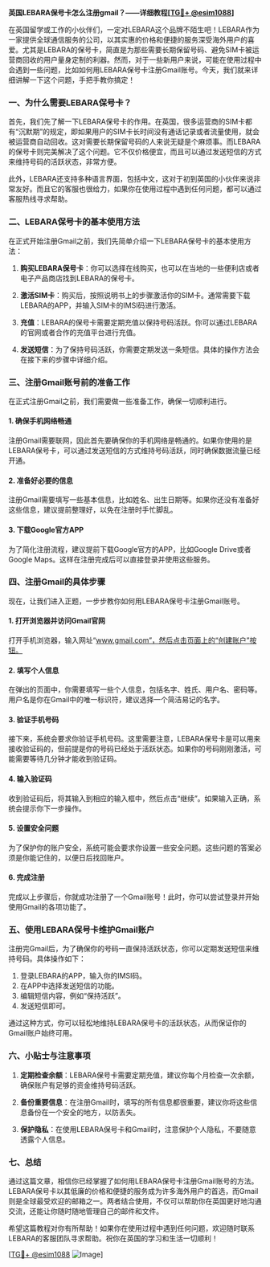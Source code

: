 **英国LEBARA保号卡怎么注册gmail？——详细教程[[TG💪+ @esim1088](https://t.me/s/esim1088)]**

在英国留学或工作的小伙伴们，一定对LEBARA这个品牌不陌生吧！LEBARA作为一家提供全球通信服务的公司，以其实惠的价格和便捷的服务深受海外用户的喜爱。尤其是LEBARA的保号卡，简直是为那些需要长期保留号码、避免SIM卡被运营商回收的用户量身定制的利器。然而，对于一些新用户来说，可能在使用过程中会遇到一些问题，比如如何用LEBARA保号卡注册Gmail账号。今天，我们就来详细讲解一下这个问题，手把手教你搞定！

### **一、为什么需要LEBARA保号卡？**

首先，我们先了解一下LEBARA保号卡的作用。在英国，很多运营商的SIM卡都有“沉默期”的规定，即如果用户的SIM卡长时间没有通话记录或者流量使用，就会被运营商自动回收。这对需要长期保留号码的人来说无疑是个麻烦事。而LEBARA的保号卡则完美解决了这个问题。它不仅价格便宜，而且可以通过发送短信的方式来维持号码的活跃状态，非常方便。

此外，LEBARA还支持多种语言界面，包括中文，这对于初到英国的小伙伴来说非常友好。而且它的客服也很给力，如果你在使用过程中遇到任何问题，都可以通过客服热线寻求帮助。

### **二、LEBARA保号卡的基本使用方法**

在正式开始注册Gmail之前，我们先简单介绍一下LEBARA保号卡的基本使用方法：

1. **购买LEBARA保号卡**：你可以选择在线购买，也可以在当地的一些便利店或者电子产品商店找到LEBARA的保号卡。
   
2. **激活SIM卡**：购买后，按照说明书上的步骤激活你的SIM卡。通常需要下载LEBARA的APP，并输入SIM卡的IMSI码进行激活。

3. **充值**：LEBARA的保号卡需要定期充值以保持号码活跃。你可以通过LEBARA的官网或者合作的充值平台进行充值。

4. **发送短信**：为了保持号码活跃，你需要定期发送一条短信。具体的操作方法会在接下来的步骤中详细介绍。

### **三、注册Gmail账号前的准备工作**

在正式注册Gmail之前，我们需要做一些准备工作，确保一切顺利进行。

#### **1. 确保手机网络畅通**
注册Gmail需要联网，因此首先要确保你的手机网络是畅通的。如果你使用的是LEBARA保号卡，可以通过发送短信的方式维持号码活跃，同时确保数据流量已经开通。

#### **2. 准备好必要的信息**
注册Gmail需要填写一些基本信息，比如姓名、出生日期等。如果你还没有准备好这些信息，建议提前整理好，以免在注册时手忙脚乱。

#### **3. 下载Google官方APP**
为了简化注册流程，建议提前下载Google官方的APP，比如Google Drive或者Google Maps。这样在注册完成后可以直接登录并使用这些服务。

### **四、注册Gmail的具体步骤**

现在，让我们进入正题，一步步教你如何用LEBARA保号卡注册Gmail账号。

#### **1. 打开浏览器并访问Gmail官网**
打开手机浏览器，输入网址“www.gmail.com”，然后点击页面上的“创建账户”按钮。

#### **2. 填写个人信息**
在弹出的页面中，你需要填写一些个人信息，包括名字、姓氏、用户名、密码等。用户名是你在Gmail中的唯一标识符，建议选择一个简洁易记的名字。

#### **3. 验证手机号码**
接下来，系统会要求你验证手机号码。这里需要注意，LEBARA保号卡是可以用来接收验证码的，但前提是你的号码已经处于活跃状态。如果你的号码刚刚激活，可能需要等待几分钟才能收到验证码。

#### **4. 输入验证码**
收到验证码后，将其输入到相应的输入框中，然后点击“继续”。如果输入正确，系统会提示你下一步操作。

#### **5. 设置安全问题**
为了保护你的账户安全，系统可能会要求你设置一些安全问题。这些问题的答案必须是你能记住的，以便日后找回账户。

#### **6. 完成注册**
完成以上步骤后，你就成功注册了一个Gmail账号！此时，你可以尝试登录并开始使用Gmail的各项功能了。

### **五、使用LEBARA保号卡维护Gmail账户**

注册完Gmail后，为了确保你的号码一直保持活跃状态，你可以定期发送短信来维持号码。具体操作如下：

1. 登录LEBARA的APP，输入你的IMSI码。
2. 在APP中选择发送短信的功能。
3. 编辑短信内容，例如“保持活跃”。
4. 发送短信即可。

通过这种方式，你可以轻松地维持LEBARA保号卡的活跃状态，从而保证你的Gmail账户始终可用。

### **六、小贴士与注意事项**

1. **定期检查余额**：LEBARA保号卡需要定期充值，建议你每个月检查一次余额，确保账户有足够的资金维持号码活跃。
   
2. **备份重要信息**：在注册Gmail时，填写的所有信息都很重要，建议你将这些信息备份在一个安全的地方，以防丢失。

3. **保护隐私**：在使用LEBARA保号卡和Gmail时，注意保护个人隐私，不要随意透露个人信息。

### **七、总结**

通过这篇文章，相信你已经掌握了如何用LEBARA保号卡注册Gmail账号的方法。LEBARA保号卡以其低廉的价格和便捷的服务成为许多海外用户的首选，而Gmail则是全球最受欢迎的邮箱之一。两者结合使用，不仅可以帮助你在英国更好地沟通交流，还能让你随时随地管理自己的邮件和文件。

希望这篇教程对你有所帮助！如果你在使用过程中遇到任何问题，欢迎随时联系LEBARA的客服团队寻求帮助。祝你在英国的学习和生活一切顺利！

[[TG💪+ @esim1088](https://t.me/s/esim1088) ![Image](https://i.postimg.cc/4NQfJmqS/Snipaste-2025-05-13-00-14-12.png)]